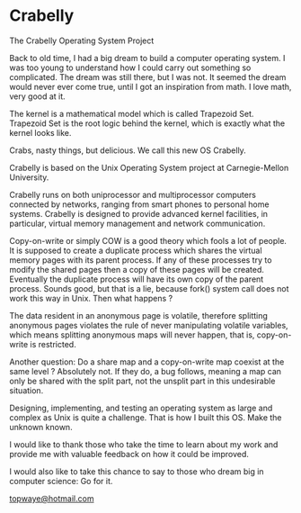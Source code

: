 # Crabelly
The Crabelly Operating System Project

Back to old time, I had a big dream to build a computer operating system. I was too young to understand how I could carry out something so complicated. The dream was still there, but I was not. It seemed the dream would never ever come true, until I got an inspiration from math. I love math, very good at it.

The kernel is a mathematical model which is called Trapezoid Set. Trapezoid Set is the root logic behind the kernel, which is exactly what the kernel looks like.

Crabs, nasty things, but delicious. We call this new OS Crabelly.

Crabelly is based on the Unix Operating System project at Carnegie-Mellon University.

Crabelly runs on both uniprocessor and multiprocessor computers connected by networks, ranging from smart phones to personal home systems. Crabelly is designed to provide advanced kernel facilities, in particular, virtual memory management and network communication.

Copy-on-write or simply COW is a good theory which fools a lot of people. It is supposed to create a duplicate process which shares the virtual memory pages with its parent process. If any of these processes try to modify the shared pages then a copy of these pages will be created. Eventually the duplicate process will have its own copy of the parent process. Sounds good, but that is a lie, because fork() system call does not work this way in Unix. Then what happens ? 

The data resident in an anonymous page is volatile, therefore splitting anonymous pages violates the rule of never manipulating volatile variables, which means splitting anonymous maps will never happen, that is, copy-on-write is restricted.

Another question: Do a share map and a copy-on-write map coexist at the same level ? Absolutely not. If they do, a bug follows, meaning a map can only be shared with the split part, not the unsplit part in this undesirable situation.

Designing, implementing, and testing an operating system as large and complex as Unix is quite a challenge. That is how I built this OS. Make the unknown known.

I would like to thank those who take the time to learn about my work and provide me with valuable feedback on how it could be improved.

I would also like to take this chance to say to those who dream big in computer science: Go for it.

topwaye@hotmail.com
